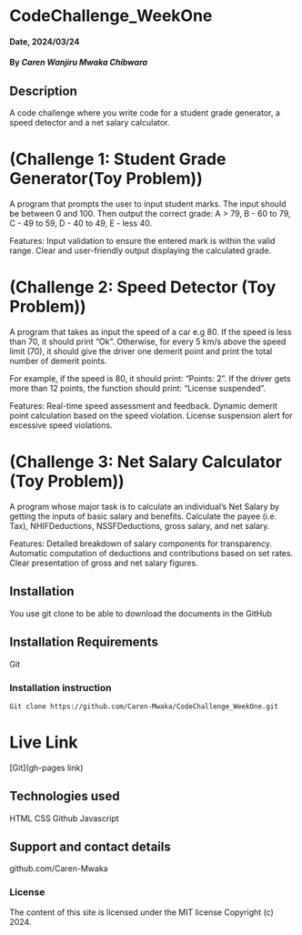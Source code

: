 # CodeChallenge_WeekOne

#### Date, 2024/03/24

#### By *Caren Wanjiru Mwaka Chibwara*

## Description
A code challenge where you write code for a student grade generator, a speed detector and a net salary calculator.

# (Challenge 1: Student Grade Generator(Toy Problem))
A program that prompts the user to input student marks. The input should be between 0 and 100. Then output the correct grade: 
A > 79, B - 60 to 79, C -  49 to 59, D - 40 to 49, E - less 40.

Features:
Input validation to ensure the entered mark is within the valid range.
Clear and user-friendly output displaying the calculated grade.

# (Challenge 2: Speed Detector (Toy Problem))
A program that takes as input the speed of a car e.g 80. If the speed is less than 70, it should print “Ok”. Otherwise, for every 5 km/s above the speed limit (70), it should give the driver one demerit point and print the total number of demerit points.

For example, if the speed is 80, it should print: “Points: 2”. If the driver gets more than 12 points, the function should print: “License suspended”.

Features:
Real-time speed assessment and feedback.
Dynamic demerit point calculation based on the speed violation.
License suspension alert for excessive speed violations.


# (Challenge 3: Net Salary Calculator (Toy Problem))
A program whose major task is to calculate an individual’s Net Salary by getting the inputs of basic salary and benefits. Calculate the payee (i.e. Tax), NHIFDeductions, NSSFDeductions, gross salary, and net salary. 

Features:
Detailed breakdown of salary components for transparency.
Automatic computation of deductions and contributions based on set rates.
Clear presentation of gross and net salary figures.


## Installation
You use git clone to be able to download the documents in the GitHub

## Installation Requirements
Git

### Installation instruction
```
Git clone https://github.com/Caren-Mwaka/CodeChallenge_WeekOne.git

```
# Live Link
[Git](gh-pages link)

## Technologies used
HTML
CSS
Github
Javascript

## Support and contact details
github.com/Caren-Mwaka

### License
The content of this site is licensed under the MIT license
Copyright (c) 2024.



















